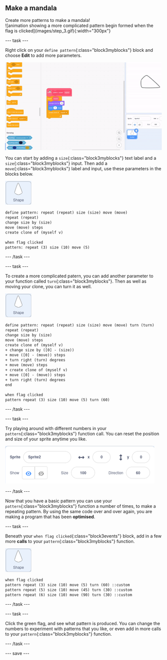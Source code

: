 ## Make a mandala

<div style="display: flex; flex-wrap: wrap">
<div style="flex-basis: 200px; flex-grow: 1; margin-right: 15px;">
Create more patterns to make a mandala!
</div>
<div>
![animation showing a more complicated pattern begin formed when the flag is clicked](images/step_3.gif){:width="300px"}
</div>
</div>

--- task ---

Right click on your `define pattern`{:class="block3myblocks"} block and choose **Edit** to add more parameters.

![animation showing the editing of a my blocks function to add in extra parameters](images/edit-parameter.gif)

You can start by adding a `size`{:class="block3myblocks"} text label and a `size`{:class="block3myblocks"} input. Then add a  `move`{:class="block3myblocks"} label and input, use these parameters in the blocks below.

![shape sprite](images/shape_sprite.png)
```blocks3
define pattern: repeat (repeat) size (size) move (move)
repeat (repeat)
change size by (size)
move (move) steps
create clone of (myself v)

when flag clicked
pattern: repeat (3) size (10) move (5)
```

--- /task ---

--- task ---

To create a more complicated patern, you can add another parameter to your function called `turn`{:class="block3myblocks"}. Then as well as moving your clone, you can turn it as well.

![shape sprite](images/shape_sprite.png)
```blocks3
define pattern: repeat (repeat) size (size) move (move) turn (turn)
repeat (repeat)
change size by (size)
move (move) steps
create clone of (myself v)
+ change size by ([0] - (size))
+ move ([0] - (move)) steps
+ turn right (turn) degrees
+ move (move) steps
+ create clone of (myself v)
+ move ([0] - (move)) steps
+ turn right (turn) degrees
end

when flag clicked
pattern repeat (3) size (10) move (5) turn (60)

```
--- /task ---

--- task ---

Try playing around with different numbers in your `pattern`{:class="block3myblocks"} function call. You can reset the position and size of your sprite anytime you like.

![image of the sprites attribute box with the size, x coordinate and y coordinate all set to zero](images/reset-attributes.png)

--- /task ---

Now that you have a basic pattern you can use your `pattern`{:class="block3myblocks"} function a number of times, to make a repeating pattern. By using the same code over and over again, you are making a program that has been **optimised**.

--- task ---

Beneath your `when flag clicked`{:class="block3events"} block, add in a few more **calls** to your `pattern`{:class="block3myblocks"} function.

![shape sprite](images/shape_sprite.png)
```blocks3
when flag clicked
pattern repeat (3) size (10) move (5) turn (60) ::custom
pattern repeat (5) size (10) move (45) turn (30) ::custom
pattern repeat (6) size (10) move (90) turn (30) ::custom
```

--- /task ---

--- task ---

Click the green flag, and see what pattern is produced. You can change the numbers to experiment with patterns that you like, or even add in more calls to your `pattern`{:class="block3myblocks"} function.

--- /task ---

--- save ---
